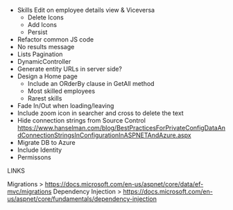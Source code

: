 - Skills Edit on employee details view & Viceversa
	+ Delete Icons
	+ Add Icons
	- Persist
- Refactor common JS code
- No results message
- Lists Pagination
- DynamicController
- Generate entity URLs in server side?
- Design a Home page
	- Include an ORderBy clause in GetAll method
	- Most skilled employees
	- Rarest skills
- Fade In/Out when loading/leaving
- Include zoom icon in searcher and cross to delete the text
- Hide connection strings from Source Control
	https://www.hanselman.com/blog/BestPracticesForPrivateConfigDataAndConnectionStringsInConfigurationInASPNETAndAzure.aspx
- Migrate DB to Azure
- Include Identity
- Permissons

LINKS

Migrations > https://docs.microsoft.com/en-us/aspnet/core/data/ef-mvc/migrations
Dependency Injection > https://docs.microsoft.com/en-us/aspnet/core/fundamentals/dependency-injection
